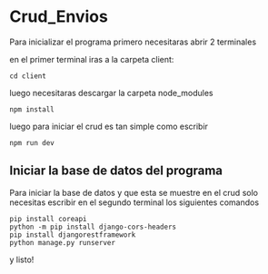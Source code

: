 # Crud_Envios
Para inicializar el programa primero necesitaras abrir 2 terminales

en el primer terminal iras a la carpeta client:

```
cd client
```
luego necesitaras descargar la carpeta node_modules
```
npm install
```
luego para iniciar el crud es tan simple como escribir

```
npm run dev
```

Iniciar la base de datos del programa
--------------------------
Para iniciar la base de datos y que esta se muestre en el crud solo necesitas escribir en el segundo terminal los siguientes comandos
```
pip install coreapi
python -m pip install django-cors-headers
pip install djangorestframework
python manage.py runserver
```

y listo!
